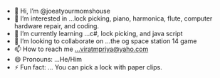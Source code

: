 - 👋 Hi, I’m @joeatyourmomshouse
- 👀 I’m interested in ...lock picking, piano, harmonica, flute, computer hardware repair, and coding.
- 🌱 I’m currently learning ...c#, lock picking, and java script
- 💞️ I’m looking to collaborate on ...the og space station 14 game
- 📫 How to reach me ...viratmpriya@yaho.com
- 😄 Pronouns: ...He/Him
- ⚡ Fun fact: ...
You can pick a lock with paper clips.
<!---
joeatyourmomshouse/joeatyourmomshouse is a ✨ special ✨ repository because its `README.md` (this file) appears on your GitHub profile.
You can click the Preview link to take a look at your changes.
--->
